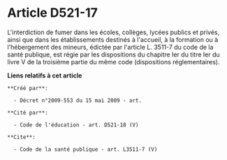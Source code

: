 # Article D521-17

L'interdiction de fumer dans les écoles, collèges, lycées publics et privés, ainsi que dans les établissements destinés à
l'accueil, à la formation ou à l'hébergement des mineurs, édictée par l'article L. 3511-7 du code de la santé publique, est
régie par les dispositions du chapitre Ier du titre Ier du livre V de la troisième partie du même code (dispositions
réglementaires).

**Liens relatifs à cet article**

	**Créé par**:

	  - Décret n°2009-553 du 15 mai 2009 - art.

	**Cité par**:

	  - Code de l'éducation - art. D521-18 (V)

	**Cite**:

	  - Code de la santé publique - art. L3511-7 (V)
